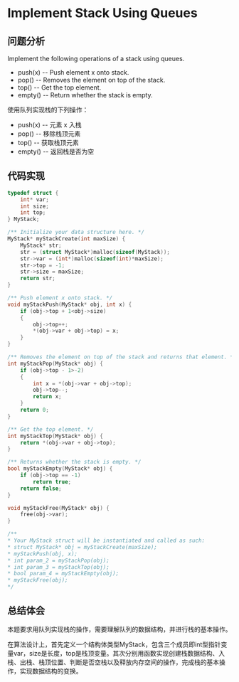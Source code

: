 #  Implement Stack Using Queues

## 问题分析
Implement the following operations of a stack using queues.

* push(x) -- Push element x onto stack.
* pop() -- Removes the element on top of the stack.
* top() -- Get the top element.
* empty() -- Return whether the stack is empty.

使用队列实现栈的下列操作：

* push(x) -- 元素 x 入栈
* pop() -- 移除栈顶元素
* top() -- 获取栈顶元素
* empty() -- 返回栈是否为空

## 代码实现
``` C
typedef struct {
    int* var;
    int size;
    int top;
} MyStack;

/** Initialize your data structure here. */
MyStack* myStackCreate(int maxSize) {
    MyStack* str;
    str = (struct MyStack*)malloc(sizeof(MyStack));
    str->var = (int*)malloc(sizeof(int)*maxSize);
    str->top = -1;
    str->size = maxSize;
    return str;
}

/** Push element x onto stack. */
void myStackPush(MyStack* obj, int x) {
    if (obj->top + 1<obj->size)
    {
        obj->top++;
        *(obj->var + obj->top) = x;
    }
}

/** Removes the element on top of the stack and returns that element. */
int myStackPop(MyStack* obj) {
    if (obj->top - 1>-2)
    {
        int x = *(obj->var + obj->top);
        obj->top--;
        return x;
    }
    return 0;
}

/** Get the top element. */
int myStackTop(MyStack* obj) {
    return *(obj->var + obj->top);
}

/** Returns whether the stack is empty. */
bool myStackEmpty(MyStack* obj) {
    if (obj->top == -1)
        return true;
    return false;
}

void myStackFree(MyStack* obj) {
    free(obj->var);
}

/**
* Your MyStack struct will be instantiated and called as such:
* struct MyStack* obj = myStackCreate(maxSize);
* myStackPush(obj, x);
* int param_2 = myStackPop(obj);
* int param_3 = myStackTop(obj);
* bool param_4 = myStackEmpty(obj);
* myStackFree(obj);
*/
```

## 总结体会

本题要求用队列实现栈的操作，需要理解队列的数据结构，并进行栈的基本操作。

在算法设计上，首先定义一个结构体类型MyStack，包含三个成员即int型指针变量var，size是长度，top是栈顶变量。其次分别用函数实现创建栈数据结构、入栈、出栈、栈顶位置、判断是否空栈以及释放内存空间的操作，完成栈的基本操作，实现数据结构的变换。